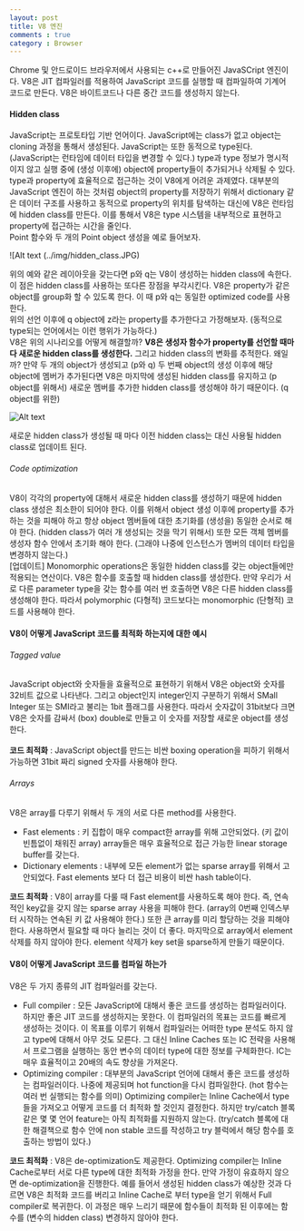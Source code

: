 ```yaml
---
layout: post
title: V8 엔진
comments : true
category : Browser
---
```


Chrome 및 안드로이드 브라우저에서 사용되는 c++로 만들어진 JavaSCript 엔진이다. V8은 JIT 컴파일러를 적용하여 JavaScript 코드를 실행할 때 컴파일하여 기계어 코드로 만든다. V8은 바이트코드나 다른 중간 코드를 생성하지 않는다.

#### Hidden class 
JavaScript는 프로토타입 기반 언어이다. JavaScript에는 class가 없고 object는 cloning 과정을 통해서 생성된다. JavaScript는 또한 동적으로 type된다. (JavaScript는 런타임에 데이터 타입을 변경할 수 있다.) type과 type 정보가 명시적이지 않고 실행 중에 (생성 이후에) object에 property들이 추가되거나 삭제될 수 있다. type과 property에 효율적으로 접근하는 것이 V8에게 어려운 과제였다. 대부분의 JavaScript 엔진이 하는 것처럼  object의 property를 저장하기 위해서 dictionary 같은 데이터 구조를 사용하고 동적으로 property의 위치를 탐색하는 대신에 V8은 런타임에 hidden class를 만든다. 이를 통해서 V8은 type 시스템을 내부적으로 표현하고 property에 접근하는 시간을 줄인다.
<br/>
Point 함수와 두 개의 Point object 생성을 예로 들어보자.

![Alt text (../img/hidden_class.JPG)

위의 예와 같은 레이아웃을 갖는다면 p와 q는 V8이 생성하는 hidden class에 속한다. 이 점은 hidden class를 사용하는 또다른 장점을 부각시킨다. V8은 property가 같은 object를 group화 할 수 있도록 한다. 이 때 p와 q는 동일한 optimized code를 사용한다. 
<br/>
위의 선언 이후에 q object에 z라는 property를 추가한다고 가정해보자. (동적으로 type되는 언어에서는 이런 행위가 가능하다.)
<br/>
V8은 위의 시나리오를 어떻게 해결할까? __V8은 생성자 함수가 property를 선언할 때마다 새로운 hidden class를 생성한다.__ 그리고 hidden class의 변화를 추적한다. 왜일까? 만약 두 개의 object가 생성되고 (p와 q) 두 번째 object의 생성 이후에 해당 object에 멤버가 추가된다면 V8은 마지막에 생성된 hidden class를 유지하고 (p object를 위해서) 새로운 멤버를 추가한 hidden class를 생성해야 하기 때문이다. (q object를 위한)   

![Alt text](https://github.com/3ffr3s/3ffr3s.github.io/tree/master/img/hidden_class2.JPG)

새로운 hidden class가 생성될 때 마다 이전 hidden class는 대신 사용될 hidden class로 업데이트 된다.  

###### Code optimization
V8이 각각의 property에 대해서 새로운 hidden class를 생성하기 때문에 hidden class 생성은 최소한이 되어야 한다. 이를 위해서 object 생성 이후에 property를 추가하는 것을 피해야 하고 항상 object 멤버들에 대한 초기화를 (생성을) 동일한 순서로 해야 한다. (hidden class가 여러 개 생성되는 것을 막기 위해서) 또한 모든 객체 멤버를 생성자 함수 안에서 초기화 해야 한다. (그래야 나중에 인스턴스가 멤버의 데이터 타입을 변경하지 않는다.)
<br/>
[업데이트]  Monomorphic operations은 동일한 hidden class를 갖는 object들에만 적용되는 연산이다. V8은 함수를 호출할 때 hidden class를 생성한다. 만약 우리가 서로 다른 parameter type을 갖는 함수를 여러 번 호출하면 V8은 다른 hidden class를 생성해야 한다. 따라서 polymorphic (다형적) 코드보다는 monomorphic (단형적) 코드를 사용해야 한다. 

#### V8이 어떻게 JavaScript 코드를 최적화 하는지에 대한 예시 
###### Tagged value
JavaScript object와 숫자들을 효율적으로 표현하기 위해서 V8은 object와 숫자를 32비트 값으로 나타낸다. 그리고 object인지 integer인지 구분하기 위해서 SMall Integer 또는 SMI라고 불리는 1bit 플래그를 사용한다. 따라서 숫자값이 31bit보다 크면 V8은 숫자를 감싸서 (box) double로 만들고 이 숫자를 저장할 새로운 object를 생성한다. 
<br/><br/>
__코드 최적화__ : JavaScript object를 만드는 비싼 boxing operation을 피하기 위해서 가능하면 31bit 짜리 signed 숫자를 사용해야 한다.
###### Arrays
V8은 array를 다루기 위해서 두 개의 서로 다른 method를 사용한다. 
- Fast elements : 키 집합이 매우 compact한 array를 위해 고안되었다. (키 값이 빈틈없이 채워진 array) array들은 매우 효율적으로 접근 가능한 linear storage buffer를 갖는다.
- Dictionary elements : 내부에 모든 element가 없는 sparse array를 위해서 고안되었다. Fast elements 보다 더 접근 비용이 비싼 hash table이다.

__코드 최적화__ : V8이 array를 다룰 때 Fast element를 사용하도록 해야 한다. 즉, 연속적인 key값을 갖지 않는 sparse array 사용을 피해야 한다. (array의 0번째 인덱스부터 시작하는 연속된 키 값 사용해야 한다.) 또한 큰 array를 미리 할당하는 것을 피해야 한다. 사용하면서 필요할 때 마다 늘리는 것이 더 좋다. 마지막으로 array에서 element 삭제를 하지 않아야 한다. element 삭제가 key set을 sparse하게 만들기 때문이다. 

#### V8이 어떻게 JavaScript 코드를 컴파일 하는가
V8은 두 가지 종류의 JIT 컴파일러를 갖는다.
- Full compiler : 모든 JavaScript에 대해서 좋은 코드를 생성하는 컴파일러이다. 하지만 좋은 JIT 코드를 생성하지는 못한다. 이 컴파일러의 목표는 코드를 빠르게 생성하는 것이다. 이 목표를 이루기 위해서 컴파일러는 어떠한 type 분석도 하지 않고 type에 대해서 아무 것도 모른다. 그 대신 Inline Caches 또는 IC 전략을 사용해서 프로그램을 실행하는 동안 변수의 데이터 type에 대한 정보를 구체화한다. IC는 매우 효율적이고 20배의 속도 향상을 가져온다. 
- Optimizing compiler : 대부분의 JavaScript 언어에 대해서 좋은 코드를 생성하는 컴파일러이다. 나중에 제공되며 hot function을 다시 컴파일한다. (hot 함수는 여러 번 실행되는 함수를 의미) Optimizing compiler는 Inline Cache에서 type들을 가져오고 어떻게 코드를 더 최적화 할 것인지 결정한다. 하지만 try/catch 블록같은 몇 몇 언어 feature는 아직 최적화를 지원하지 않는다. (try/catch 블록에 대한 해결책으로 함수 안에 non stable 코드를 작성하고 try 블럭에서 해당 함수를 호출하는 방법이 있다.)

__코드 최적화__ : V8은 de-optimization도 제공한다. Optimizing compiler는 Inline Cache로부터 서로 다른 type에 대한 최적화 가정을 한다. 만약 가정이 유효하지 않으면 de-optimization을 진행한다. 예를 들어서 생성된 hidden class가 예상한 것과 다르면 V8은 최적화 코드를 버리고 Inline Cache로 부터 type을 얻기 위해서 Full compiler로 복귀한다. 이 과정은 매우 느리기 때문에 함수들이 최적화 된 이후에는 함수를 (변수의 hidden class) 변경하지 않아야 한다. 
